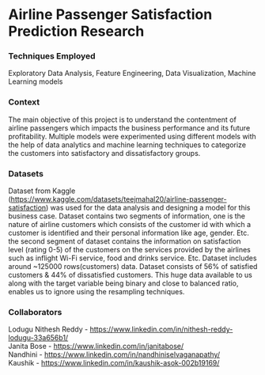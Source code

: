 # Airline Passenger Satisfaction Prediction Research

### Techniques Employed
Exploratory Data Analysis, Feature Engineering, Data Visualization, Machine Learning models

### Context
The main objective of this project is to understand the contentment of airline passengers which impacts the business performance and its future profitability. Multiple models were experimented using different models with the help of data analytics and machine learning techniques to categorize the customers into satisfactory and dissatisfactory groups. 

### Datasets
Dataset from Kaggle (https://www.kaggle.com/datasets/teejmahal20/airline-passenger-satisfaction) was used for the data analysis and designing a model for this business case. Dataset contains two segments of information, one is the nature of airline customers which consists of the customer id with which a customer is identified and their personal information like age, gender. Etc. the second segment of dataset contains the information on satisfaction level (rating 0-5) of the customers on the services provided by the airlines such as inflight Wi-Fi service, food and drinks service. Etc. Dataset includes around ~125000 rows(customers) data. 
Dataset consists of 56% of satisfied customers & 44% of dissatisfied customers. This huge data available to us along with the target variable being binary and close to balanced ratio, enables us to ignore using the resampling techniques.


 
### Collaborators

Lodugu Nithesh Reddy - https://www.linkedin.com/in/nithesh-reddy-lodugu-33a656b1/<br>
Janita Bose - https://www.linkedin.com/in/janitabose/ <br>
Nandhini  - https://www.linkedin.com/in/nandhiniselvaganapathy/<br>
Kaushik - https://www.linkedin.com/in/kaushik-asok-002b19169/

